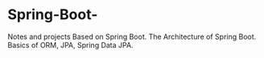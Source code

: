 # Spring-Boot-
Notes and projects Based on Spring Boot.
The Architecture of Spring Boot.
Basics of ORM, JPA, Spring Data JPA.
